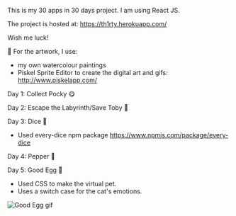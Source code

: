 
This is my 30 apps in 30 days project. I am using React JS.

The project is hosted at: https://th1rty.herokuapp.com/

Wish me luck!


🎨 For the artwork, I use:
- my own watercolour paintings
- Piskel Sprite Editor to create the digital art and gifs: http://www.piskelapp.com/

Day 1: Collect Pocky 😋

Day 2: Escape the Labyrinth/Save Toby 👶

Day 3: Dice 🎲
- Used every-dice npm package https://www.npmjs.com/package/every-dice

Day 4: Pepper 🤖

Day 5: Good Egg 🥚
- Used CSS to make the virtual pet.
- Uses a switch case for the cat's emotions.

![Good Egg gif](https://media.giphy.com/media/l0IydJ8PcTC3dBtpS/giphy.gif "Good Egg in action!")
